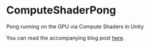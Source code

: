 # ComputeShaderPong
Pong running on the GPU via Compute Shaders in Unity

You can read the accompanying blog post [here](https://bronsonzgeb.com/index.php/2021/04/17/run-pong-on-the-gpu-with-compute-shaders-in-unity/).

